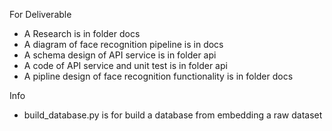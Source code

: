 For Deliverable
- A Research is in folder docs
- A diagram of face recognition pipeline is in docs
- A schema design of API service is in folder api
- A code of API service and unit test is in folder api
- A pipline design of face recognition functionality is in folder docs
  
Info
- build_database.py is for build a database from embedding a raw dataset
